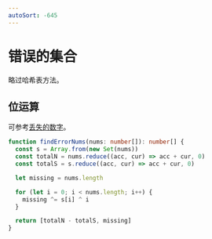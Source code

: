 ```yaml
---
autoSort: -645
---
```


# 错误的集合

略过哈希表方法。

## 位运算

可参考[丢失的数字](./268-missing-number)。

```ts
function findErrorNums(nums: number[]): number[] {
  const s = Array.from(new Set(nums))
  const totalN = nums.reduce((acc, cur) => acc + cur, 0)
  const totalS = s.reduce((acc, cur) => acc + cur, 0)

  let missing = nums.length

  for (let i = 0; i < nums.length; i++) {
    missing ^= s[i] ^ i
  }

  return [totalN - totalS, missing]
}
```
